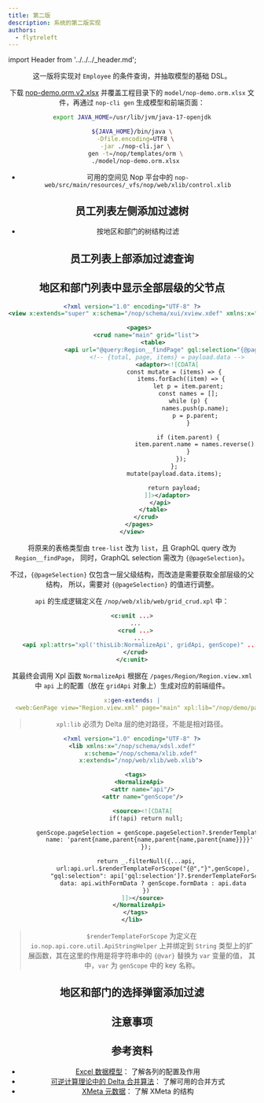 ```yaml
---
title: 第二版
description: 系统的第二版实现
authors:
  - flytreleft
---
```


import Header from '../../../\_header.md';

<Header />

这一版将实现对 `Employee` 的条件查询，并抽取模型的基础 DSL。

下载 [nop-demo.orm.v2.xlsx](./files/nop-demo.orm.v2.xlsx) 并覆盖工程目录下的
`model/nop-demo.orm.xlsx` 文件，再通过 `nop-cli gen` 生成模型和前端页面：

```bash
export JAVA_HOME=/usr/lib/jvm/java-17-openjdk

${JAVA_HOME}/bin/java \
  -Dfile.encoding=UTF8 \
  -jar ./nop-cli.jar \
  gen -t=/nop/templates/orm \
  ./model/nop-demo.orm.xlsx
```

- 可用的空间见 Nop 平台中的 `nop-web/src/main/resources/_vfs/nop/web/xlib/control.xlib`

## 员工列表左侧添加过滤树

- 按地区和部门的树结构过滤

## 员工列表上部添加过滤查询

## 地区和部门列表中显示全部层级的父节点

```xml title="nop-demo-delta/src/main/resources/_vfs/_delta/v2/nop/demo/pages/Region/Region.view.xml"
<?xml version="1.0" encoding="UTF-8" ?>
<view x:extends="super" x:schema="/nop/schema/xui/xview.xdef" xmlns:x="/nop/schema/xdsl.xdef">

    <pages>
        <crud name="main" grid="list">
            <table>
                <api url="@query:Region__findPage" gql:selection="{@pageSelection}">
                    <!-- {total, page, items} = payload.data -->
                    <adaptor><![CDATA[
                        const mutate = (items) => {
                            items.forEach((item) => {
                                let p = item.parent;
                                const names = [];
                                while (p) {
                                    names.push(p.name);
                                    p = p.parent;
                                }

                                if (item.parent) {
                                    item.parent.name = names.reverse().join(' / ');
                                }
                            });
                        };
                        mutate(payload.data.items);

                        return payload;
                    ]]></adaptor>
                </api>
            </table>
        </crud>
    </pages>
</view>
```

将原来的表格类型由 `tree-list` 改为 `list`，且 GraphQL query 改为 `Region__findPage`，
同时，GraphQL selection 需改为 `{@pageSelection}`。

不过，`{@pageSelection}` 仅包含一层父级结构，而改造是需要获取全部层级的父结构，
所以，需要对 `{@pageSelection}` 的值进行调整。

`api` 的生成逻辑定义在 `/nop/web/xlib/web/grid_crud.xpl` 中：

```xml title="/nop/web/xlib/web/grid_crud.xpl"
<c:unit ...>
  ...
  <crud ...>
    ...
    <api xpl:attrs="xpl('thisLib:NormalizeApi', gridApi, genScope)" .../>
  </crud>
</c:unit>
```

其最终会调用 Xpl 函数 `NormalizeApi` 根据在 `/pages/Region/Region.view.xml` 中
`api` 上的配置（放在 `gridApi` 对象上）生成对应的前端组件。

```yaml title="nop-demo-delta/src/main/resources/_vfs/_delta/v2/nop/demo/pages/Region/main.page.yaml"
x:gen-extends: |
  <web:GenPage view="Region.view.xml" page="main" xpl:lib="/nop/demo/pages/Region/web.xlib" />
```

> `xpl:lib` 必须为 Delta 层的绝对路径，不能是相对路径。

```xml title="nop-demo-delta/src/main/resources/_vfs/_delta/v2/nop/demo/pages/Region/web.xlib"
<?xml version="1.0" encoding="UTF-8" ?>
<lib xmlns:x="/nop/schema/xdsl.xdef"
     x:schema="/nop/schema/xlib.xdef"
     x:extends="/nop/web/xlib/web.xlib">

  <tags>
    <NormalizeApi>
      <attr name="api"/>
      <attr name="genScope"/>

      <source><![CDATA[
        if(!api) return null;

        genScope.pageSelection = genScope.pageSelection?.$renderTemplateForScope('parent{', '}', {
          name: 'parent{name,parent{name,parent{name,parent{name}}}}'
        });

        return _.filterNull({...api,
            url:api.url.$renderTemplateForScope("{@","}",genScope),
            "gql:selection": api['gql:selection']?.$renderTemplateForScope('{@','}',genScope),
            data: api.withFormData ? genScope.formData : api.data
        })
      ]]></source>
    </NormalizeApi>
  </tags>
</lib>
```

> `$renderTemplateForScope` 为定义在 `io.nop.api.core.util.ApiStringHelper`
> 上并绑定到 `String` 类型上的扩展函数，其在这里的作用是将字符串中的 `{@var}` 替换为 `var` 变量的值，
> 其中，`var` 为 `genScope` 中的 key 名称。

## 地区和部门的选择弹窗添加过滤

## 注意事项

## 参考资料

- [Excel 数据模型](https://gitee.com/canonical-entropy/nop-entropy/blob/master/docs/dev-guide/model/excel-model.md)：
  了解各列的配置及作用
- [可逆计算理论中的 Delta 合并算法](https://gitee.com/canonical-entropy/nop-entropy/blob/master/docs/dev-guide/xlang/x-override.md)：
  了解可用的合并方式
- [XMeta 元数据](https://gitee.com/canonical-entropy/nop-entropy/blob/master/docs/dev-guide/xlang/xmeta.md)：
  了解 XMeta 的结构
